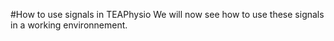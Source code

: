 #How to use signals in TEAPhysio
We will now see how to use these signals in a working environnement.
